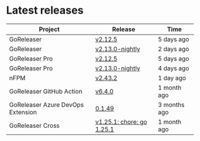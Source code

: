 # Latest releases

| Project                           | Release                                                                                         | Time        |
| --------------------------------- | ----------------------------------------------------------------------------------------------- | ----------- |
| GoReleaser | [v2.12.5](https://github.com/goreleaser/goreleaser/releases/tag/v2.12.5) | 5 days ago |
| GoReleaser | [v2.13.0-nightly](https://github.com/goreleaser/goreleaser/releases/tag/nightly) | 2 days ago |
| GoReleaser Pro | [v2.12.5](https://github.com/goreleaser/goreleaser-pro/releases/tag/v2.12.5) | 5 days ago |
| GoReleaser Pro | [v2.13.0-nightly](https://github.com/goreleaser/goreleaser-pro/releases/tag/nightly) | 4 days ago |
| nFPM | [v2.43.2](https://github.com/goreleaser/nfpm/releases/tag/v2.43.2) | 1 day ago |
| GoReleaser GitHub Action | [v6.4.0](https://github.com/goreleaser/goreleaser-action/releases/tag/v6.4.0) | 1 month ago |
| GoReleaser Azure DevOps Extension | [0.1.49](https://github.com/goreleaser/goreleaser-azure-devops-extension/releases/tag/0.1.49) | 3 months ago |
| GoReleaser Cross | [v1.25.1: chore: go 1.25.1](https://github.com/goreleaser/goreleaser-cross/releases/tag/v1.25.1) | 1 month ago |
